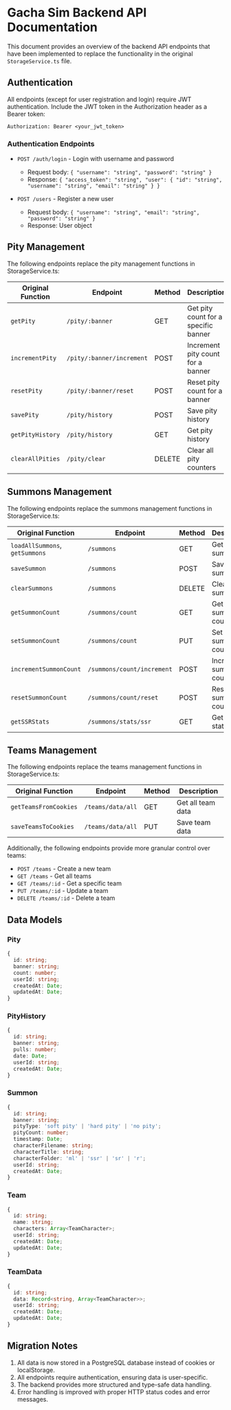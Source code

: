 # Gacha Sim Backend API Documentation

This document provides an overview of the backend API endpoints that have been implemented to replace the functionality in the original `StorageService.ts` file.

## Authentication

All endpoints (except for user registration and login) require JWT authentication. Include the JWT token in the Authorization header as a Bearer token:

```
Authorization: Bearer <your_jwt_token>
```

### Authentication Endpoints

- `POST /auth/login` - Login with username and password
  - Request body: `{ "username": "string", "password": "string" }`
  - Response: `{ "access_token": "string", "user": { "id": "string", "username": "string", "email": "string" } }`

- `POST /users` - Register a new user
  - Request body: `{ "username": "string", "email": "string", "password": "string" }`
  - Response: User object

## Pity Management

The following endpoints replace the pity management functions in StorageService.ts:

| Original Function | Endpoint | Method | Description |
|-------------------|----------|--------|-------------|
| `getPity` | `/pity/:banner` | GET | Get pity count for a specific banner |
| `incrementPity` | `/pity/:banner/increment` | POST | Increment pity count for a banner |
| `resetPity` | `/pity/:banner/reset` | POST | Reset pity count for a banner |
| `savePity` | `/pity/history` | POST | Save pity history |
| `getPityHistory` | `/pity/history` | GET | Get pity history |
| `clearAllPities` | `/pity/clear` | DELETE | Clear all pity counters |

## Summons Management

The following endpoints replace the summons management functions in StorageService.ts:

| Original Function | Endpoint | Method | Description |
|-------------------|----------|--------|-------------|
| `loadAllSummons`, `getSummons` | `/summons` | GET | Get all summons |
| `saveSummon` | `/summons` | POST | Save a new summon |
| `clearSummons` | `/summons` | DELETE | Clear all summons |
| `getSummonCount` | `/summons/count` | GET | Get summon count |
| `setSummonCount` | `/summons/count` | PUT | Set summon count |
| `incrementSummonCount` | `/summons/count/increment` | POST | Increment summon count |
| `resetSummonCount` | `/summons/count/reset` | POST | Reset summon count |
| `getSSRStats` | `/summons/stats/ssr` | GET | Get SSR statistics |

## Teams Management

The following endpoints replace the teams management functions in StorageService.ts:

| Original Function | Endpoint | Method | Description |
|-------------------|----------|--------|-------------|
| `getTeamsFromCookies` | `/teams/data/all` | GET | Get all team data |
| `saveTeamsToCookies` | `/teams/data/all` | PUT | Save team data |

Additionally, the following endpoints provide more granular control over teams:

- `POST /teams` - Create a new team
- `GET /teams` - Get all teams
- `GET /teams/:id` - Get a specific team
- `PUT /teams/:id` - Update a team
- `DELETE /teams/:id` - Delete a team

## Data Models

### Pity
```typescript
{
  id: string;
  banner: string;
  count: number;
  userId: string;
  createdAt: Date;
  updatedAt: Date;
}
```

### PityHistory
```typescript
{
  id: string;
  banner: string;
  pulls: number;
  date: Date;
  userId: string;
  createdAt: Date;
}
```

### Summon
```typescript
{
  id: string;
  banner: string;
  pityType: 'soft pity' | 'hard pity' | 'no pity';
  pityCount: number;
  timestamp: Date;
  characterFilename: string;
  characterTitle: string;
  characterFolder: 'ml' | 'ssr' | 'sr' | 'r';
  userId: string;
  createdAt: Date;
}
```

### Team
```typescript
{
  id: string;
  name: string;
  characters: Array<TeamCharacter>;
  userId: string;
  createdAt: Date;
  updatedAt: Date;
}
```

### TeamData
```typescript
{
  id: string;
  data: Record<string, Array<TeamCharacter>>;
  userId: string;
  createdAt: Date;
  updatedAt: Date;
}
```

## Migration Notes

1. All data is now stored in a PostgreSQL database instead of cookies or localStorage.
2. All endpoints require authentication, ensuring data is user-specific.
3. The backend provides more structured and type-safe data handling.
4. Error handling is improved with proper HTTP status codes and error messages.
